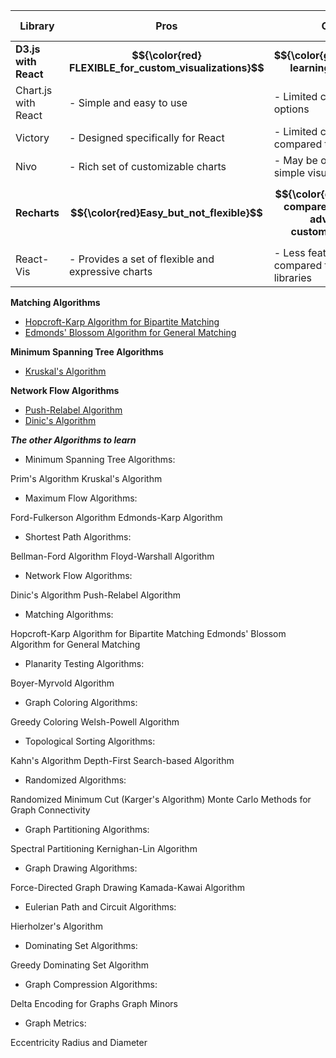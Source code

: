 | Library            | Pros                                                         | Cons                                       | GitHub Repository                                          |
|--------------------|--------------------------------------------------------------|--------------------------------------------|-------------------------------------------------------------|
| **D3.js with React**| **$${\color{red} FLEXIBLE_for_custom_visualizations}$$**| **$${\color{green}Steeper learning curve}$$**                 | [D3.js](https://github.com/d3/d3), [React D3 Library](https://github.com/react-d3-library/react-d3-library)               |
| Chart.js with React | - Simple and easy to use                                     | - Limited customization options            | [Chart.js](https://github.com/chartjs/Chart.js), [React Chartjs 2](https://github.com/jerairrest/react-chartjs-2)         |
| Victory            | - Designed specifically for React                            | - Limited chart types compared to D3.js    | [Victory](https://github.com/FormidableLabs/victory)          |
| Nivo               | - Rich set of customizable charts                             | - May be overkill for simple visualizations | [Nivo](https://github.com/plouc/nivo)                       |
| **Recharts**       | **$${\color{red}Easy_but_not_flexible}$$**     | **$${\color{green}Limited compared to D3.js in advanced customization}$$** | [color{red}Recharts](https://github.com/recharts/recharts)           |
| React-Vis          | - Provides a set of flexible and expressive charts           | - Less feature-rich compared to some other libraries | [React-Vis](https://github.com/uber/react-vis)            |





**Matching Algorithms**

- [Hopcroft-Karp Algorithm for Bipartite Matching ](https://colab.research.google.com/drive/1bK3I75LaKmyRn1FKEmtjQVDA4Olm3nE_)
- [Edmonds' Blossom Algorithm for General Matching](https://colab.research.google.com/drive/1yXOWXW_oVMd__yShO3D2PaZHfeFPjAyG)

**Minimum Spanning Tree Algorithms**
- [Kruskal's Algorithm](https://colab.research.google.com/drive/1QDvJ1n1rTbQEgVnLm4arhxKnHjJUGsA5)

**Network Flow Algorithms**
- [Push-Relabel Algorithm](https://colab.research.google.com/drive/1aNP5cWGpOG-UdWxSfeZ6KFpuJvon2GaY)
- [Dinic's Algorithm](https://colab.research.google.com/drive/11bYOICJEBkalvv-FxF2ENFjb1KRnUIz6)



***The other Algorithms to learn***


- Minimum Spanning Tree Algorithms:

Prim's Algorithm
Kruskal's Algorithm

- Maximum Flow Algorithms:

Ford-Fulkerson Algorithm
Edmonds-Karp Algorithm

- Shortest Path Algorithms:

Bellman-Ford Algorithm
Floyd-Warshall Algorithm

- Network Flow Algorithms:

Dinic's Algorithm
Push-Relabel Algorithm

- Matching Algorithms:

Hopcroft-Karp Algorithm for Bipartite Matching
Edmonds' Blossom Algorithm for General Matching

- Planarity Testing Algorithms:

Boyer-Myrvold Algorithm

- Graph Coloring Algorithms:

Greedy Coloring
Welsh-Powell Algorithm

- Topological Sorting Algorithms:

Kahn's Algorithm
Depth-First Search-based Algorithm

- Randomized Algorithms:

Randomized Minimum Cut (Karger's Algorithm)
Monte Carlo Methods for Graph Connectivity

- Graph Partitioning Algorithms:

Spectral Partitioning
Kernighan-Lin Algorithm

- Graph Drawing Algorithms:

Force-Directed Graph Drawing
Kamada-Kawai Algorithm

- Eulerian Path and Circuit Algorithms:

Hierholzer's Algorithm

- Dominating Set Algorithms:

Greedy Dominating Set Algorithm

- Graph Compression Algorithms:

Delta Encoding for Graphs
Graph Minors

- Graph Metrics:

Eccentricity
Radius and Diameter

